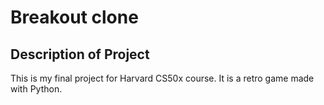 # Breakout clone
## Description of Project
This is my final project for Harvard CS50x course. It is a retro game made with Python.
